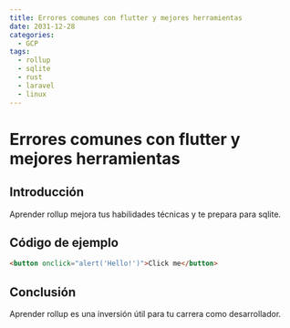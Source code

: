 ```yaml
---
title: Errores comunes con flutter y mejores herramientas
date: 2031-12-28
categories:
  - GCP
tags:
  - rollup
  - sqlite
  - rust
  - laravel
  - linux
---
```


# Errores comunes con flutter y mejores herramientas

## Introducción

Aprender rollup mejora tus habilidades técnicas y te prepara para sqlite.

## Código de ejemplo

```html
<button onclick="alert('Hello!')">Click me</button>
```

## Conclusión

Aprender rollup es una inversión útil para tu carrera como desarrollador.